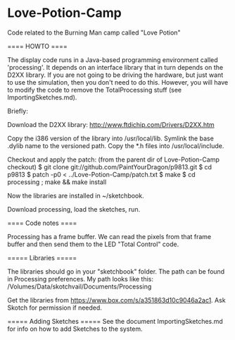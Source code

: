 Love-Potion-Camp
================

Code related to the Burning Man camp called "Love Potion"


==== HOWTO ====

The display code runs in a Java-based programming environment called
'processing'. It depends on an interface library that in turn depends
on the D2XX library. If you are not going to be driving the hardware,
but just want to use the simulation, then you don't need to do this. 
However, you will have to modify the code to remove the TotalProcessing
stuff (see ImportingSketches.md). 

 Briefly:

Download the D2XX library:
    http://www.ftdichip.com/Drivers/D2XX.htm

Copy the i386 version of the library into /usr/local/lib.  Symlink the
base .dylib name to the versioned path.  Copy the *.h files into
    /usr/local/include.


Checkout and apply the patch:
(from the parent dir of Love-Potion-Camp checkout)
    $ git clone git://github.com/PaintYourDragon/p9813.git
    $ cd p9813
    $ patch -p0 < ../Love-Potion-Camp/patch.txt
    $ make
    $ cd processing ; make && make install

Now the libraries are installed in ~/sketchbook. 

Download processing, load the sketches, run.


==== Code notes ====

Processing has a frame buffer.  We can read the pixels from that frame
buffer and then send them to the LED "Total Control" code.

===== Libraries =====

The libraries should go in your "sketchbook" folder. The path can be 
found in Processing preferences. My path looks like this: 
    /Volumes/Data/skotchvail/Documents/Processing

Get the libraries from https://www.box.com/s/a351863d10c9046a2ac1. 
Ask Skotch for permission if needed. 

===== Adding Sketches =====
See the document ImportingSketches.md for info on how to add Sketches
to the system. 

